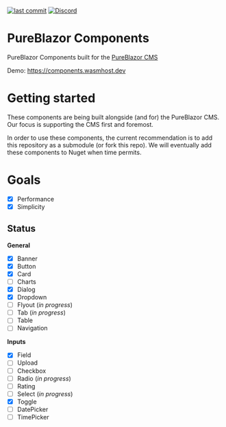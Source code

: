 [![last commit](https://img.shields.io/github/last-commit/pureblazor/components?style=flat-square)](https://github.com/pureblazor/components/commits/main)
[![Discord](https://img.shields.io/discord/984241021225414787?style=flat-square)](https://discord.gg/PeBbYy6WKq)

# PureBlazor Components
PureBlazor Components built for the [PureBlazor CMS](https://pureblazor.com)

Demo: https://components.wasmhost.dev

# Getting started
These components are being built alongside (and for) the PureBlazor CMS. Our focus is supporting the CMS first and foremost.

In order to use these components, the current recommendation is to add this repository as a submodule (or fork this repo). We will eventually add these components to Nuget when time permits.

# Goals
- [x] Performance
- [x] Simplicity

## Status

**General**
- [x] Banner
- [x] Button
- [x] Card
- [ ] Charts
- [x] Dialog
- [x] Dropdown
- [ ] Flyout (_in progress_)
- [ ] Tab (_in progress_)
- [ ] Table
- [ ] Navigation

**Inputs**
- [x] Field
- [ ] Upload
- [ ] Checkbox
- [ ] Radio (_in progress_)
- [ ] Rating
- [ ] Select (_in progress_)
- [x] Toggle
- [ ] DatePicker
- [ ] TimePicker 
